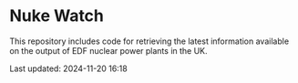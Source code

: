 # Nuke Watch

This repository includes code for retrieving the latest information available on the output of EDF nuclear power plants in the UK.

Last updated: 2024-11-20 16:18